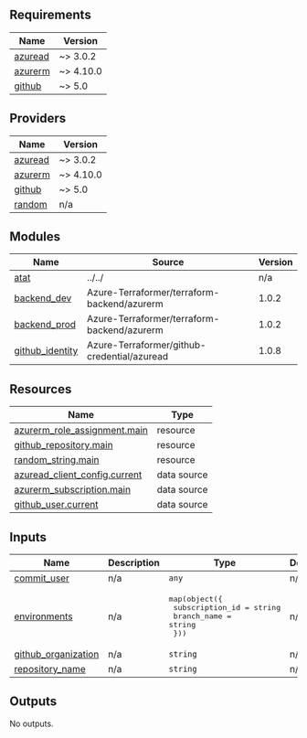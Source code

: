 <!-- BEGIN_TF_DOCS -->
## Requirements

| Name | Version |
|------|---------|
| <a name="requirement_azuread"></a> [azuread](#requirement\_azuread) | ~> 3.0.2 |
| <a name="requirement_azurerm"></a> [azurerm](#requirement\_azurerm) | ~> 4.10.0 |
| <a name="requirement_github"></a> [github](#requirement\_github) | ~> 5.0 |

## Providers

| Name | Version |
|------|---------|
| <a name="provider_azuread"></a> [azuread](#provider\_azuread) | ~> 3.0.2 |
| <a name="provider_azurerm"></a> [azurerm](#provider\_azurerm) | ~> 4.10.0 |
| <a name="provider_github"></a> [github](#provider\_github) | ~> 5.0 |
| <a name="provider_random"></a> [random](#provider\_random) | n/a |

## Modules

| Name | Source | Version |
|------|--------|---------|
| <a name="module_atat"></a> [atat](#module\_atat) | ../../ | n/a |
| <a name="module_backend_dev"></a> [backend\_dev](#module\_backend\_dev) | Azure-Terraformer/terraform-backend/azurerm | 1.0.2 |
| <a name="module_backend_prod"></a> [backend\_prod](#module\_backend\_prod) | Azure-Terraformer/terraform-backend/azurerm | 1.0.2 |
| <a name="module_github_identity"></a> [github\_identity](#module\_github\_identity) | Azure-Terraformer/github-credential/azuread | 1.0.8 |

## Resources

| Name | Type |
|------|------|
| [azurerm_role_assignment.main](https://registry.terraform.io/providers/hashicorp/azurerm/latest/docs/resources/role_assignment) | resource |
| [github_repository.main](https://registry.terraform.io/providers/integrations/github/latest/docs/resources/repository) | resource |
| [random_string.main](https://registry.terraform.io/providers/hashicorp/random/latest/docs/resources/string) | resource |
| [azuread_client_config.current](https://registry.terraform.io/providers/hashicorp/azuread/latest/docs/data-sources/client_config) | data source |
| [azurerm_subscription.main](https://registry.terraform.io/providers/hashicorp/azurerm/latest/docs/data-sources/subscription) | data source |
| [github_user.current](https://registry.terraform.io/providers/integrations/github/latest/docs/data-sources/user) | data source |

## Inputs

| Name | Description | Type | Default | Required |
|------|-------------|------|---------|:--------:|
| <a name="input_commit_user"></a> [commit\_user](#input\_commit\_user) | n/a | `any` | n/a | yes |
| <a name="input_environments"></a> [environments](#input\_environments) | n/a | <pre>map(object({<br>    subscription_id = string<br>    branch_name     = string<br>  }))</pre> | n/a | yes |
| <a name="input_github_organization"></a> [github\_organization](#input\_github\_organization) | n/a | `string` | n/a | yes |
| <a name="input_repository_name"></a> [repository\_name](#input\_repository\_name) | n/a | `string` | n/a | yes |

## Outputs

No outputs.
<!-- END_TF_DOCS -->